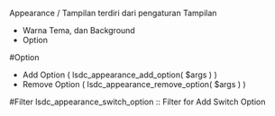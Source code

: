 Appearance / Tampilan terdiri dari pengaturan Tampilan
- Warna Tema, dan Background
- Option


#Option
- Add Option ( lsdc_appearance_add_option( $args ) )
- Remove Option ( lsdc_appearance_remove_option( $args ) )

#Filter 
lsdc_appearance_switch_option :: Filter for Add Switch Option